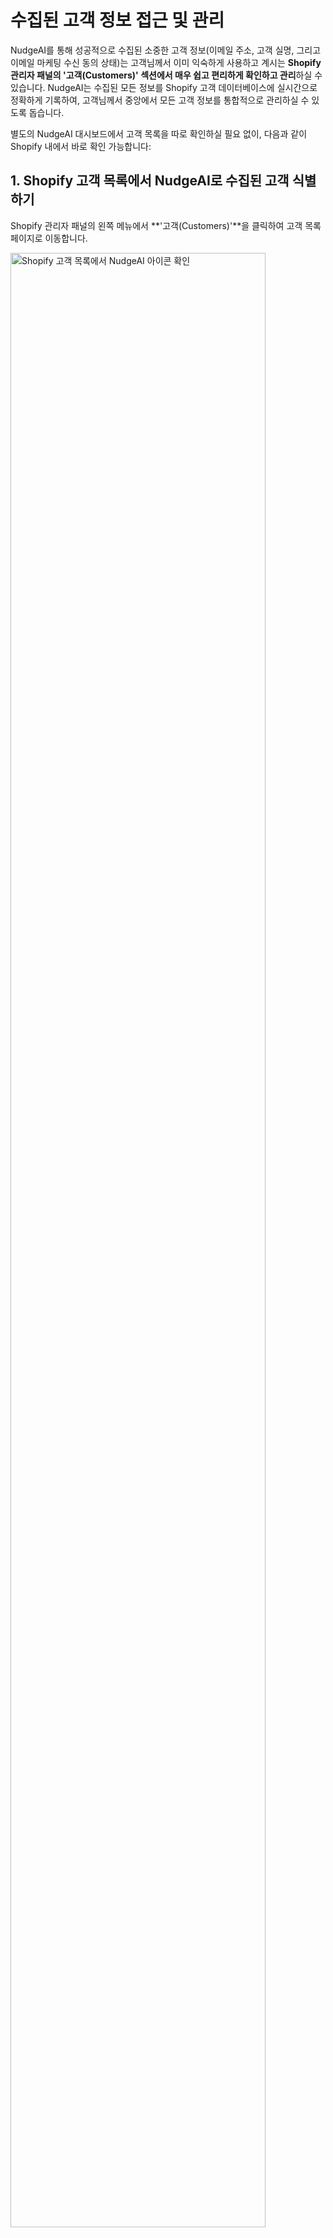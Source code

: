 # 수집된 고객 정보 접근 및 관리

NudgeAI를 통해 성공적으로 수집된 소중한 고객 정보(이메일 주소, 고객 실명, 그리고 이메일 마케팅 수신 동의 상태)는 고객님께서 이미 익숙하게 사용하고 계시는 **Shopify 관리자 패널의 '고객(Customers)' 섹션에서 매우 쉽고 편리하게 확인하고 관리**하실 수 있습니다. NudgeAI는 수집된 모든 정보를 Shopify 고객 데이터베이스에 실시간으로 정확하게 기록하여, 고객님께서 중앙에서 모든 고객 정보를 통합적으로 관리하실 수 있도록 돕습니다.

별도의 NudgeAI 대시보드에서 고객 목록을 따로 확인하실 필요 없이, 다음과 같이 Shopify 내에서 바로 확인 가능합니다:

## 1. Shopify 고객 목록에서 NudgeAI로 수집된 고객 식별하기

Shopify 관리자 패널의 왼쪽 메뉴에서 **'고객(Customers)'**을 클릭하여 고객 목록 페이지로 이동합니다.

<img src="../../../assets/images/note_01.png" alt="Shopify 고객 목록에서 NudgeAI 아이콘 확인" style="width: 90%;">

이 목록에서 NudgeAI를 통해 이름과 이메일, 그리고 마케팅 동의 정보가 성공적으로 수집된 고객의 이름 옆에는 **특별한 말풍선 모양의 아이콘(P)이 표시**되는 것을 확인하실 수 있습니다. 이 말풍선 아이콘에 마우스 커서를 올려보시면, **"Name & email collected via NudgeAI for personalized email marketing."** 이라는 안내 문구가 나타나, 해당 고객이 NudgeAI를 통해 확보된 소중한 'High-value' 리드임을 한눈에 알아보실 수 있습니다.

## 2. 개별 고객 상세 정보 페이지에서 구체적인 내용 확인하기

고객 목록에서 특정 고객을 클릭하여 해당 고객의 상세 정보 페이지로 이동하면, NudgeAI가 수집하고 Shopify 고객 정보에 기록한 다음과 같은 구체적인 내용들을 확인하실 수 있습니다:

*   **정확한 고객 이름 및 이메일 주소**:
    *   고객의 실명(이름과 성) 및 100% 검증된 이메일 주소는 Shopify 고객 정보의 기본 '연락처 정보(Contact information)' 섹션에 정확하게 입력되어 있습니다.
    *   <img src="../../../assets/images/name.png" alt="Shopify 고객 상세 정보 내 이름 및 이메일" style="width: 90%;">
    *   고객 정보 수정 화면을 통해 NudgeAI가 수집한 고객의 이름이 'First Name'과 'Last Name' 필드에 각각 구분되어 저장되고, 이메일 주소 또한 해당 필드에 정확히 반영된 것을 확인하실 수 있습니다.

*   **명확한 이메일 마케팅 수신 동의 상태**:
    *   <img src="../../../assets/images/note_02.png" alt="Shopify 고객 상세 정보 내 마케팅 수신 동의 상태" style="width: 90%;">
    *   고객 상세 페이지 우측의 **'Marketing (마케팅)'** 섹션에서 해당 고객의 **"Email subscribed (이메일 구독함)"** 또는 "Not subscribed (구독 안 함)" 상태를 명확하게 확인하실 수 있습니다. NudgeAI는 고객의 동의 의사를 이곳에 정확히 반영합니다.

*   **유용한 자동 태그 (Tags)**:
    *   <img src="../../../assets/images/tags.png" alt="Shopify 고객 상세 정보 내 NudgeAI 자동 태그" style="width: 90%;">
    *   NudgeAI는 정보 수집 시 고객에게 자동으로 관련 태그(예: **"Google"**, **"Name"**, **"NudgeAI"**, **"Verified email"**)를 추가합니다. 이 태그들은 향후 Shopify 내에서 NudgeAI를 통해 유입된 고객을 쉽게 필터링하거나, 특정 특성을 가진 고객 그룹을 만들어 타겟 마케팅 캠페인을 진행하는 등 매우 유용하게 활용될 수 있습니다.

*   **NudgeAI 수집 기록 (Notes)**:
    *   고객 상세 페이지 우측 하단의 **'Notes (메모)'** 섹션에는 **"Name & email collected via NudgeAI for personalized email marketing."** 라는 메모가 자동으로 기록됩니다. 이는 해당 고객 정보가 NudgeAI를 통해 확보되었음을 다시 한번 명확히 하여, 정보 출처를 쉽게 파악하고 관리할 수 있도록 돕습니다. 이 내용은 고객 목록의 말풍선 아이콘에 표시되는 내용과 동일합니다.
    *   <img src="../../../assets/images/note_02.png" alt="Shopify 고객 상세 정보 내 NudgeAI Notes 기록" style="width: 90%;">

*   **Shopify 고객 타임라인 기록 (NudgeAI 활동 이력)**:
    *   **기존 고객 정보 업데이트/동의 획득 시**:
        *   <img src="../../../assets/images/timeline_customer.png" alt="기존 고객 타임라인 NudgeAI 활동 기록" style="width: 90%;">
        *   이미 스토어에 등록된 **기존 고객이 NudgeAI의 팝업(AI Plus/Lite) 또는 로그인 페이지의 'Continue with Google' 버튼을 통해 이름, 이메일 정보를 제공하거나 마케팅 수신에 새롭게 동의하는 경우**에도, 해당 고객의 타임라인에는 **"NudgeAi - Email added a note to this customer."** 와 같은 활동 기록이 남게 됩니다.
    *   **신규 고객 등록 시**:
        *   <img src="../../../assets/images/creat.png" alt="신규 고객 타임라인 NudgeAI 생성 기록" style="width: 90%;">
        *   만약 NudgeAI를 통해 **새로운 고객이 스토어에 처음으로 등록되는 경우**, 해당 고객의 Shopify 타임라인에는 **"NudgeAi - Email created this customer."** 라는 활동 기록이 생성된 날짜 및 시간과 함께 명확하게 표시됩니다.

## 3. 정보 관리 및 활용

이렇게 Shopify 고객 정보에 완벽하게 통합된 NudgeAI 수집 데이터는 Shopify의 강력한 기본 고객 관리 기능을 통해 언제든지 손쉽게 검색, 필터링, 그룹핑, 그리고 CSV 파일 등으로 내보내기가 가능합니다. 또한, Shopify와 연동된 다른 마케팅 앱이나 분석 도구에서도 이 고객 데이터를 원활하게 활용하실 수 있습니다.

NudgeAI는 단순히 정보를 수집하는 것을 넘어, 고객님께서 수집된 정보를 Shopify라는 익숙한 환경 내에서 즉시 확인하고 효과적으로 관리하여 마케팅 성과를 높이실 수 있도록 최선을 다하고 있습니다. 